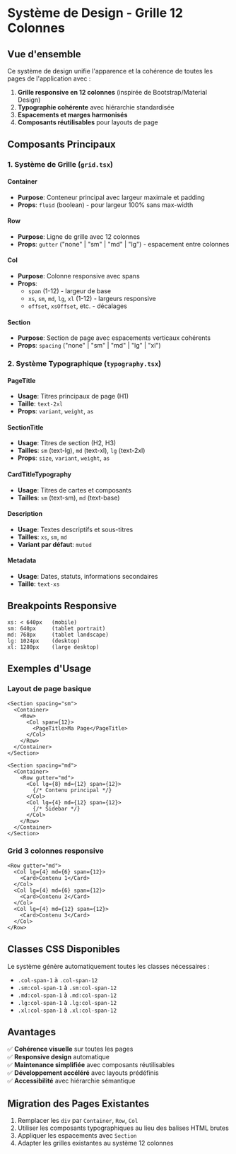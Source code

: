 # Système de Design - Grille 12 Colonnes

## Vue d'ensemble

Ce système de design unifie l'apparence et la cohérence de toutes les pages de l'application avec :

1. **Grille responsive en 12 colonnes** (inspirée de Bootstrap/Material Design)
2. **Typographie cohérente** avec hiérarchie standardisée
3. **Espacements et marges harmonisés**
4. **Composants réutilisables** pour layouts de page

## Composants Principaux

### 1. Système de Grille (`grid.tsx`)

#### Container
- **Purpose**: Conteneur principal avec largeur maximale et padding
- **Props**: `fluid` (boolean) - pour largeur 100% sans max-width

#### Row
- **Purpose**: Ligne de grille avec 12 colonnes
- **Props**: `gutter` ("none" | "sm" | "md" | "lg") - espacement entre colonnes

#### Col
- **Purpose**: Colonne responsive avec spans
- **Props**: 
  - `span` (1-12) - largeur de base
  - `xs`, `sm`, `md`, `lg`, `xl` (1-12) - largeurs responsive
  - `offset`, `xsOffset`, etc. - décalages

#### Section
- **Purpose**: Section de page avec espacements verticaux cohérents
- **Props**: `spacing` ("none" | "sm" | "md" | "lg" | "xl")

### 2. Système Typographique (`typography.tsx`)

#### PageTitle
- **Usage**: Titres principaux de page (H1)
- **Taille**: `text-2xl`
- **Props**: `variant`, `weight`, `as`

#### SectionTitle  
- **Usage**: Titres de section (H2, H3)
- **Tailles**: `sm` (text-lg), `md` (text-xl), `lg` (text-2xl)
- **Props**: `size`, `variant`, `weight`, `as`

#### CardTitleTypography
- **Usage**: Titres de cartes et composants
- **Tailles**: `sm` (text-sm), `md` (text-base)

#### Description
- **Usage**: Textes descriptifs et sous-titres
- **Tailles**: `xs`, `sm`, `md`
- **Variant par défaut**: `muted`

#### Metadata
- **Usage**: Dates, statuts, informations secondaires
- **Taille**: `text-xs`

## Breakpoints Responsive

```
xs: < 640px   (mobile)
sm: 640px     (tablet portrait)
md: 768px     (tablet landscape)
lg: 1024px    (desktop)
xl: 1280px    (large desktop)
```

## Exemples d'Usage

### Layout de page basique
```tsx
<Section spacing="sm">
  <Container>
    <Row>
      <Col span={12}>
        <PageTitle>Ma Page</PageTitle>
      </Col>
    </Row>
  </Container>
</Section>

<Section spacing="md">
  <Container>
    <Row gutter="md">
      <Col lg={8} md={12} span={12}>
        {/* Contenu principal */}
      </Col>
      <Col lg={4} md={12} span={12}>
        {/* Sidebar */}
      </Col>
    </Row>
  </Container>
</Section>
```

### Grid 3 colonnes responsive
```tsx
<Row gutter="md">
  <Col lg={4} md={6} span={12}>
    <Card>Contenu 1</Card>
  </Col>
  <Col lg={4} md={6} span={12}>
    <Card>Contenu 2</Card>
  </Col>
  <Col lg={4} md={12} span={12}>
    <Card>Contenu 3</Card>
  </Col>
</Row>
```

## Classes CSS Disponibles

Le système génère automatiquement toutes les classes nécessaires :

- `.col-span-1` à `.col-span-12`
- `.sm:col-span-1` à `.sm:col-span-12`
- `.md:col-span-1` à `.md:col-span-12`
- `.lg:col-span-1` à `.lg:col-span-12`
- `.xl:col-span-1` à `.xl:col-span-12`

## Avantages

✅ **Cohérence visuelle** sur toutes les pages  
✅ **Responsive design** automatique  
✅ **Maintenance simplifiée** avec composants réutilisables  
✅ **Développement accéléré** avec layouts prédéfinis  
✅ **Accessibilité** avec hiérarchie sémantique  

## Migration des Pages Existantes

1. Remplacer les `div` par `Container`, `Row`, `Col`
2. Utiliser les composants typographiques au lieu des balises HTML brutes
3. Appliquer les espacements avec `Section`
4. Adapter les grilles existantes au système 12 colonnes 